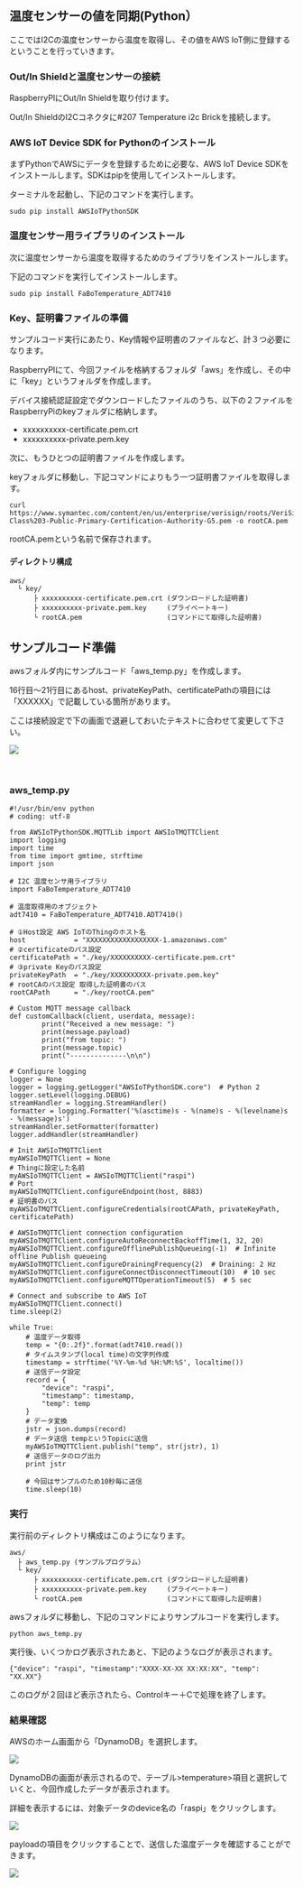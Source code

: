 
## 温度センサーの値を同期(Python）

ここではI2Cの温度センサーから温度を取得し、その値をAWS IoT側に登録するということを行っていきます。

### Out/In Shieldと温度センサーの接続
RaspberryPIにOut/In Shieldを取り付けます。

Out/In ShieldのI2Cコネクタに#207 Temperature i2c Brickを接続します。


### AWS IoT Device SDK for Pythonのインストール

まずPythonでAWSにデータを登録するために必要な、AWS IoT Device SDKをインストールします。SDKはpipを使用してインストールします。

ターミナルを起動し、下記のコマンドを実行します。

```
sudo pip install AWSIoTPythonSDK
```

### 温度センサー用ライブラリのインストール
次に温度センサーから温度を取得するためのライブラリをインストールします。

下記のコマンドを実行してインストールします。

```
sudo pip install FaBoTemperature_ADT7410
```


### Key、証明書ファイルの準備
サンプルコード実行にあたり、Key情報や証明書のファイルなど、計３つ必要になります。

RaspberryPIにて、今回ファイルを格納するフォルダ「aws」を作成し、その中に「key」というフォルダを作成します。

デバイス接続認証設定でダウンロードしたファイルのうち、以下の２ファイルをRaspberryPiのkeyフォルダに格納します。

* xxxxxxxxxx-certificate.pem.crt
* xxxxxxxxxx-private.pem.key


次に、もうひとつの証明書ファイルを作成します。

keyフォルダに移動し、下記コマンドによりもう一つ証明書ファイルを取得します。

```
curl https://www.symantec.com/content/en/us/enterprise/verisign/roots/VeriSign-Class%203-Public-Primary-Certification-Authority-G5.pem -o rootCA.pem
```

rootCA.pemという名前で保存されます。

#### ディレクトリ構成

```
aws/
  └ key/
      ├ xxxxxxxxxx-certificate.pem.crt (ダウンロードした証明書)
      ├ xxxxxxxxxx-private.pem.key     (プライベートキー)
      └ rootCA.pem                     (コマンドにて取得した証明書)
```



## サンプルコード準備
awsフォルダ内にサンプルコード「aws_temp.py」を作成します。

16行目〜21行目にあるhost、privateKeyPath、certificatePathの項目には「XXXXXX」で記載している箇所があります。


ここは接続設定で下の画面で退避しておいたテキストに合わせて変更して下さい。

![](img/publish/python/001.png)

<br>

### aws_temp.py

```
#!/usr/bin/env python
# coding: utf-8

from AWSIoTPythonSDK.MQTTLib import AWSIoTMQTTClient
import logging
import time
from time import gmtime, strftime
import json

# I2C 温度センサ用ライブラリ
import FaBoTemperature_ADT7410

# 温度取得用のオブジェクト
adt7410 = FaBoTemperature_ADT7410.ADT7410()

# ①Host設定 AWS IoTのThingのホスト名
host            = "XXXXXXXXXXXXXXXXXX-1.amazonaws.com"
# ②certificateのパス設定
certificatePath = "./key/XXXXXXXXXX-certificate.pem.crt"
# ③private Keyのパス設定
privateKeyPath  = "./key/XXXXXXXXXX-private.pem.key"
# rootCAのパス設定 取得した証明書のパス
rootCAPath      = "./key/rootCA.pem"

# Custom MQTT message callback
def customCallback(client, userdata, message):
        print("Received a new message: ")
        print(message.payload)
        print("from topic: ")
        print(message.topic)
        print("--------------\n\n")

# Configure logging
logger = None
logger = logging.getLogger("AWSIoTPythonSDK.core")  # Python 2
logger.setLevel(logging.DEBUG)
streamHandler = logging.StreamHandler()
formatter = logging.Formatter('%(asctime)s - %(name)s - %(levelname)s - %(message)s')
streamHandler.setFormatter(formatter)
logger.addHandler(streamHandler)

# Init AWSIoTMQTTClient
myAWSIoTMQTTClient = None
# Thingに設定した名前
myAWSIoTMQTTClient = AWSIoTMQTTClient("raspi")
# Port
myAWSIoTMQTTClient.configureEndpoint(host, 8883)
# 証明書のパス
myAWSIoTMQTTClient.configureCredentials(rootCAPath, privateKeyPath, certificatePath)

# AWSIoTMQTTClient connection configuration
myAWSIoTMQTTClient.configureAutoReconnectBackoffTime(1, 32, 20)
myAWSIoTMQTTClient.configureOfflinePublishQueueing(-1)  # Infinite offline Publish queueing
myAWSIoTMQTTClient.configureDrainingFrequency(2)  # Draining: 2 Hz
myAWSIoTMQTTClient.configureConnectDisconnectTimeout(10)  # 10 sec
myAWSIoTMQTTClient.configureMQTTOperationTimeout(5)  # 5 sec

# Connect and subscribe to AWS IoT
myAWSIoTMQTTClient.connect()
time.sleep(2)

while True:
    # 温度データ取得
    temp = "{0:.2f}".format(adt7410.read())
    # タイムスタンプ(local time)の文字列作成 
    timestamp = strftime('%Y-%m-%d %H:%M:%S', localtime())
    # 送信データ設定
    record = {
        "device": "raspi",
        "timestamp": timestamp,
        "temp": temp
    }
    # データ変換
    jstr = json.dumps(record)
    # データ送信 tempというTopicに送信
    myAWSIoTMQTTClient.publish("temp", str(jstr), 1)
    # 送信データのログ出力
    print jstr

    # 今回はサンプルのため10秒毎に送信
    time.sleep(10)

```

### 実行

実行前のディレクトリ構成はこのようになります。

```
aws/
  ├ aws_temp.py (サンプルプログラム）
  └ key/
      ├ xxxxxxxxxx-certificate.pem.crt (ダウンロードした証明書)
      ├ xxxxxxxxxx-private.pem.key     (プライベートキー)
      └ rootCA.pem                     (コマンドにて取得した証明書)
```

awsフォルダに移動し、下記のコマンドによりサンプルコードを実行します。

```
python aws_temp.py
```

実行後、いくつかログ表示されたあと、下記のようなログが表示されます。

```
{"device": "raspi", "timestamp":"XXXX-XX-XX XX:XX:XX", "temp": "XX.XX"}
```

このログが２回ほど表示されたら、Controlキー＋Cで処理を終了します。


### 結果確認

AWSのホーム画面から「DynamoDB」を選択します。

![](img/publish/python/101.png)

DynamoDBの画面が表示されるので、テーブル>temperature>項目と選択していくと、今回作成したデータが表示されます。

詳細を表示するには、対象データのdevice名の「raspi」をクリックします。

![](img/publish/python/102.png)

payloadの項目をクリックすることで、送信した温度データを確認することができます。

![](img/publish/python/103.png)
